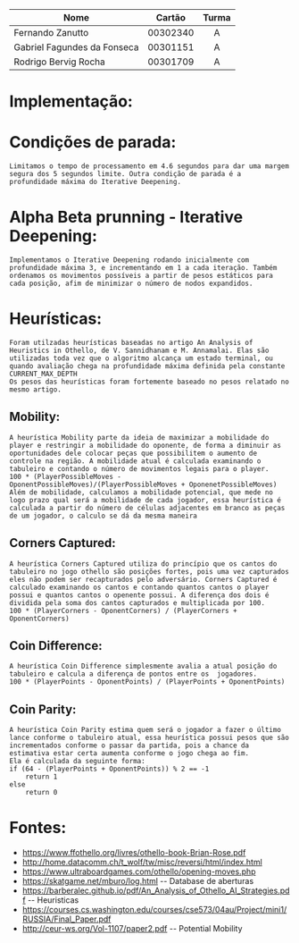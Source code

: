 Nome | Cartão | Turma
---|:---:|:---:
Fernando Zanutto | 00302340 | A
Gabriel Fagundes da Fonseca | 00301151 | A
Rodrigo Bervig Rocha | 00301709 | A

# Implementação:

# Condições de parada:
	Limitamos o tempo de processamento em 4.6 segundos para dar uma margem segura dos 5 segundos limite. Outra condição de parada é a profundidade máxima do Iterative Deepening.
# Alpha Beta prunning - Iterative Deepening:
	Implementamos o Iterative Deepening rodando inicialmente com profundidade máxima 3, e incrementando em 1 a cada iteração. Também ordenamos os movimentos possíveis a partir de pesos estáticos para cada posição, afim de minimizar o número de nodos expandidos.

# Heurísticas:
	Foram utilzadas heurísticas baseadas no artigo An Analysis of Heuristics in Othello, de V. Sannidhanam e M. Annamalai. Elas são utilizadas toda vez que o algoritmo alcança um estado terminal, ou quando avaliação chega na profundidade máxima definida pela constante CURRENT_MAX_DEPTH
	Os pesos das heurísticas foram fortemente baseado no pesos relatado no mesmo artigo.

## Mobility:
	A heurística Mobility parte da ideia de maximizar a mobilidade do player e restringir a mobilidade do oponente, de forma a diminuir as oportunidades dele colocar peças que possibilitem o aumento de controle na região. A mobilidade atual é calculada examinando o tabuleiro e contando o número de movimentos legais para o player.
	100 * (PlayerPossibleMoves - OponentPossibleMoves)/(PlayerPossibleMoves + OponenetPossibleMoves)
	Além de mobilidade, calculamos a mobilidade potencial, que mede no logo prazo qual será a mobilidade de cada jogador, essa heurística é calculada a partir do número de células adjacentes em branco as peças de um jogador, o calculo se dá da mesma maneira

## Corners Captured:
	A heurística Corners Captured utiliza do princípio que os cantos do tabuleiro no jogo othello são posições fortes, pois uma vez capturados eles não podem ser recapturados pelo adversário. Corners Captured é calculado examinando os cantos e contando quantos cantos o player possui e quantos cantos o openente possui. A diferença dos dois é dividida pela soma dos cantos capturados e multiplicada por 100.
	100 * (PlayerCorners - OponentCorners) / (PlayerCorners + OponentCorners)

## Coin Difference:
	A heurística Coin Difference simplesmente avalia a atual posição do tabuleiro e calcula a diferença de pontos entre os 	jogadores.
	100 * (PlayerPoints - OponentPoints) / (PlayerPoints + OponentPoints)

## Coin Parity:
	A heurística Coin Parity estima quem será o jogador a fazer o último lance conforme o tabuleiro atual, essa heurística possui pesos que são incrementados conforme o passar da partida, pois a chance da estimativa estar certa aumenta conforme o jogo chega ao fim.
	Ela é calculada da seguinte forma:
	if (64 - (PlayerPoints + OponentPoints)) % 2 == -1
		return 1
	else
		return 0

# Fontes:
- https://www.ffothello.org/livres/othello-book-Brian-Rose.pdf
- http://home.datacomm.ch/t_wolf/tw/misc/reversi/html/index.html
- https://www.ultraboardgames.com/othello/opening-moves.php
- https://skatgame.net/mburo/log.html -- Database de aberturas
- https://barberalec.github.io/pdf/An_Analysis_of_Othello_AI_Strategies.pdf -- Heuristicas
- https://courses.cs.washington.edu/courses/cse573/04au/Project/mini1/RUSSIA/Final_Paper.pdf
- http://ceur-ws.org/Vol-1107/paper2.pdf -- Potential Mobility
